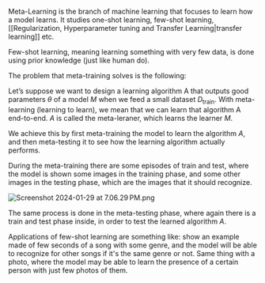 Meta-Learning is the branch of machine learning that focuses to learn how a model learns. It studies one-shot learning, few-shot learning, [[Regularization, Hyperparameter tuning and Transfer Learning|transfer learning]] etc.

Few-shot learning, meaning learning something with very few data, is done using prior knowledge (just like human do).

The problem that meta-training solves is the following:

Let’s suppose we want to design a learning algorithm A that outputs good parameters $\theta$ of a model $M$ when we feed a small dataset $D_\text{train}$. With meta-learning (learning to learn), we mean that we can learn that algorithm A end-to-end. $A$ is called the meta-leraner, which learns the learner $M$.

We achieve this by first meta-training the model to learn the algorithm $A$, and then meta-testing it to see how the learning algorithm actually performs.

During the meta-training there are some episodes of train and test, where the model is shown some images in the training phase, and some other images in the testing phase, which are the images that it should recognize.

![Screenshot 2024-01-29 at 7.06.29 PM.png](Screenshot_2024-01-29_at_7.06.29_PM.png)

The same process is done in the meta-testing phase, where again there is a train and test phase inside, in order to test the learned algorithm $A$.

Applications of few-shot learning are something like: show an example made of few seconds of a song with some genre, and the model will be able to recognize for other songs if it's the same genre or not. Same thing with a photo, where the model may be able to learn the presence of a certain person with just few photos of them.